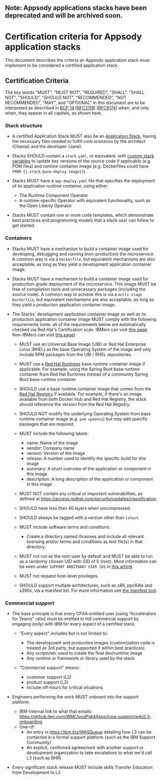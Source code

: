 ## Note: Appsody applications stacks have been deprecated and will be archived soon. 

# Certification criteria for Appsody application stacks

This document describes the criteria an Appsody application stack must implement to be considered a certified application stack.

## Certification Criteria
The key words "MUST", "MUST NOT", "REQUIRED", "SHALL", "SHALL NOT", "SHOULD",
"SHOULD NOT", "RECOMMENDED", "NOT RECOMMENDED", "MAY", and "OPTIONAL" in this
document are to be interpreted as described in [BCP
14](https://tools.ietf.org/html/bcp14)
[[RFC2119](https://tools.ietf.org/html/rfc2119)]
[[RFC8174](https://tools.ietf.org/html/rfc8174)] when, and only when, they
appear in all capitals, as shown here.

### Stack structure

* A certified Application Stack MUST also be an [Application Stack](https://github.com/IBM/cp4apps-hub/tree/devfile_cert#application-stacks), having the necessary files needed to fulfill core scenarios by the architect (Champ) and the developer (Jane).  

* Stacks SHOULD contain a `stack.yaml`, or equivalent, with [custom stack variables](https://appsody.dev/docs/stacks/develop/#custom-stack-variables) to update key versions of the source code if applicable (e.g. POM files) and runtime container image (e.g. Dockerfiles could have `FROM {{.stack.base-deploy-image}}`).

* Stacks MUST have a `app-deploy.yaml` file that specifies the deployment of its application runtime container, using either:
  * The Runtime Component Operator
  * A runtime-specific Operator with equivalent functionality, such as the Open Liberty Operator

* Stacks MUST contain one or more code templates, which demonstrate best practices and programming models that a stack user can follow to get started.

### Containers

* Stacks MUST have a mechanism to build a container image used for developing, debugging and running (non-production) the microservice.  A common way is via a `Dockerfile`, but equivalent mechanisms are also acceptable, as long as they yield a development application container image.

* Stacks MUST have a mechanism to build a container image used for production-grade deployment of the microservice.  This image MUST be free of compilation tools and unnecessary packages (including the source code).  A common way to achieve this is via a `multi-stage Dockerfile`, but equivalent mechanisms are also acceptable, as long as they yield a production application container image.  

* The Stacks' development application container image as well as its production application container image MUST comply with the following requirements (note: all of the requirements below are automatically checked via Red Hat's Certification scan.  IBMers can visit [this page](https://playbook.cloudpaklab.ibm.com/getting-started/red-hat-openshift/image-certification/red-hat-certification-portal-and-apis).  Non-IBMers can visit [this page](https://connect.redhat.com/resources/container-certification-overview)).
  * MUST use an Universal Base Image (UBI) or Red Hat Enterprise Linux (RHEL) as the base Operating System of the image and only include RPM packages from the UBI / RHEL repositories.
  
  * MUST use a [Red Hat Runtimes](https://www.redhat.com/en/products/runtimes) base runtime container image if applicable.  For example, using the Spring Boot base runtime container from Red Hat Runtimes instead of a community Spring Boot base runtime container.
  
  * SHOULD use a base runtime container image that comes from the [Red Hat Registry](https://catalog.redhat.com/software/containers/explore) if available.  For example, if there's an image available from both Docker Hub and Red Hat Registry, the stack should reference the version from the Red Hat Registry.
  
  * SHOULD NOT modify the underlying Operating System from base runtime container image (e.g. `yum updates`) but may add specific packages that are required.
  
  * MUST include the following labels:
    * name: Name of the image
    * vendor: Company name
    * version: Version of the image
    * release: A number used to identify the specific build for this image
    * summary: A short overview of the application or component in this image
    * description:  A long description of the application or component in this image

  * MUST NOT contain any critical or important vulnerabilities, as defined at https://access.redhat.com/security/updates/classification.
  
  * SHOULD have less than 40 layers when uncompressed.

  * SHOULD always be tagged with a version other than `latest`.
  
  * MUST include software terms and conditions.
    * Create a directory named /licenses and include all relevant licensing and/or terms and conditions as text file(s) in that directory.
   
  * MUST not run as the root-user by default and MUST be able to run as a randomly chosen UID with GID of 0 (root).  More information can be seen under `SUPPORT ARBITRARY USER IDS` in [this article](https://docs.openshift.com/container-platform/4.3/openshift_images/create-images.html#images-create-guide-openshift_create-images).
  
  * MUST not request host-level privileges.
    
  * SHOULD support multiple architectures, such as x86, ppc64le and s390x, via a manifest list. For more information see [the manifest tool](https://github.com/estesp/manifest-tool/releases).
    
### Commercial support

* The base principle is that every CP4A-entitled user (using "Accelerators for Teams" ratio) must be entitled to full commercial support by engaging (only) with IBM for every aspect of a certified stack.
  * "Every aspect" includes but is not limited to:
    * The development and production images (customization code is treated as 3rd party, but supported if within best practices)
    * Any scripts/etc used to create the final dev/runtime image
    * Any runtime or framework or library used by the stack
    
  * "Commercial support" means:
    * customer support (L2)
    * product support (L3)
    * include off-hours for critical situations
        
* Engineers performing the work MUST onboard into the support platform.
   * IBM-internal link to what that entails: https://github.ibm.com/IBMCloudPak4Apps/icpa-support/wiki/L3-onboarding
   * One-of:
     * An entry in https://ibm.biz/WASQueue detailing how L3 can be contacted in a formal support platform (such as the IBM Support Community)
     * An explicit, confirmed agreeement with another support or development organization to take escalations to what we'd call L3 (such as RHR)
   
* Every significant stack release MUST include skills Transfer Education from Development to L2
